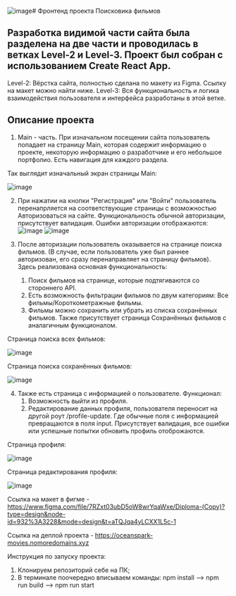 ![image](https://github.com/SKom2/movies-explorer-frontend/assets/103752057/43ca04b2-c07a-495c-a6ac-31dfe6c9af8f)# Фронтенд проекта Поисковика фильмов

## Разработка видимой части сайта была разделена на две части и проводилась в ветках Level-2 и Level-3. Проект был собран с использованием Create React App.
 
Level-2: Вёрстка сайта, полностью сделана по макету из Figma. Ссылку на макет можно найти ниже.
Level-3: Вся функциональность и логика взаимодействия пользователя и интерфейса разработаны в этой ветке.

## Описание проекта

1. Main - часть.
При изначальном посещении сайта пользователь попадает на страницу Main, которая содержит информацию о проекте, некоторую информацию о разработчике и его небольшое портфолио. Есть навигация для каждого раздела.

Так выглядит изначальный экран страницы Main: 

![image](https://github.com/SKom2/movies-explorer-frontend/assets/103752057/aab2cef7-f092-48dc-ab81-24c0c9b0231f)

2. При нажатии на кнопки "Регистрация" или "Войти" пользователь перенапрляется на соответствующие страницы с возможностью Авторизоваться на сайте.
   Функциональность обычной авторизации, присутствует валидация. Ошибки авторизации отображаются:
![image](https://github.com/SKom2/movies-explorer-frontend/assets/103752057/877825fe-73f4-4b9e-9f60-88a9acc0e117)
![image](https://github.com/SKom2/movies-explorer-frontend/assets/103752057/2e46145f-565d-45bc-846a-f27f52d4b514)

4. После авторизации пользователь оказывается на странице поиска фильмов. (В случае, если пользователь уже был раннее авторизован, его сразу перенаправляет на страницу фильмов).
   Здесь реализована основная функциональность:
   1. Поиск фильмов на странице, которые подтягиваются со стороннего API.
   2. Есть возможность фильтрации фильмов по двум категориям: Все фильмы/Короткометражные фильмы.
   3. Фильмы можно сохранить или убрать из списка сохранённых фильмов. Также присутствует страница Сохранённых фильмов с аналагичным функционалом.

Страница поиска всех фильмов:

![image](https://github.com/SKom2/movies-explorer-frontend/assets/103752057/a8365c2f-40a1-4d25-a0db-6f45551ef7fb)

Страница поиска сохранённых фильмов:

![image](https://github.com/SKom2/movies-explorer-frontend/assets/103752057/a206ad04-9df1-4527-8f30-5188b826d9ea)

4. Также есть страница с информацией о пользователе.
   Функционал:
   1. Возможность выйти из профиля.
   2. Редактирование данных профиля, пользователя переносит на другой роут /profile-update. Где обычные поля с информацией превращаются в поля input. Присутствует валидация, все ошибки или успешные попытки обновить профиль отоброжаются.

Страница профиля:

![image](https://github.com/SKom2/movies-explorer-frontend/assets/103752057/487cbba5-fd6e-47e2-8d98-37594211ce83)

Страница редактирования профиля:

![image](https://github.com/SKom2/movies-explorer-frontend/assets/103752057/0f693a03-3875-4559-9715-67bcd1911ed6)

Ссылка на макет в фигме - https://www.figma.com/file/7RZxt03ubD5oW8wrYqaWxe/Diploma-(Copy)?type=design&node-id=932%3A3228&mode=design&t=aTQJqa4yLCXX1L5c-1

Ссылка на деплой проекта - https://oceanspark-movies.nomoredomains.xyz

Инструкция по запуску проекта:
1) Клонируем репозиторий себе на ПК;
2) В терминале поочередно вписываем команды: npm install --> npm run build --> npm run start
